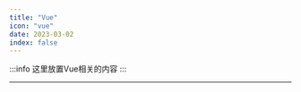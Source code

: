 ```yaml
---
title: "Vue"
icon: "vue"
date: 2023-03-02
index: false
---
```


:::info
这里放置Vue相关的内容
:::

--- 
<AutoCatalog />